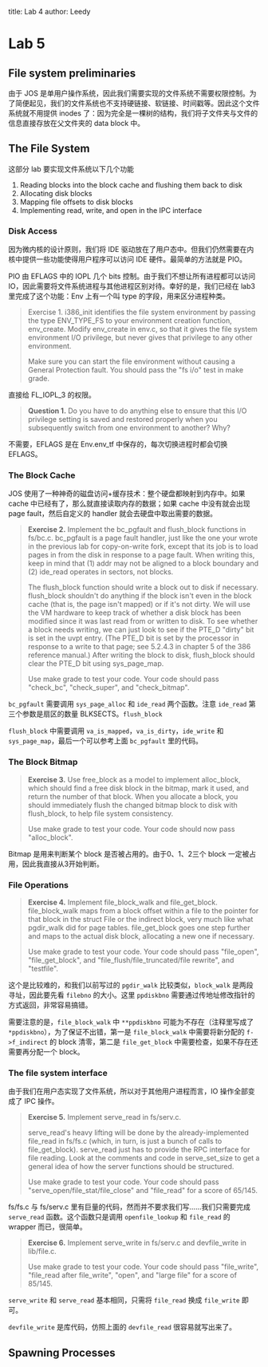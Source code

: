 title: Lab 4
author: Leedy

# Lab 5

## File system preliminaries

由于 JOS 是单用户操作系统，因此我们需要实现的文件系统不需要权限控制。为了简便起见，我们的文件系统也不支持硬链接、软链接、时间戳等。因此这个文件系统就不用提供 inodes 了：因为完全是一棵树的结构，我们将子文件夹与文件的信息直接存放在父文件夹的 data block 中。

## The File System

这部分 lab 要实现文件系统以下几个功能

1. Reading blocks into the block cache and flushing them back to disk
2. Allocating disk blocks
3. Mapping file offsets to disk blocks
4. Implementing read, write, and open in the IPC interface

### Disk Access

因为微内核的设计原则，我们将 IDE 驱动放在了用户态中。但我们仍然需要在内核中提供一些功能使得用户程序可以访问 IDE 硬件。最简单的方法就是 PIO。

PIO 由 EFLAGS 中的 IOPL 几个 bits 控制。由于我们不想让所有进程都可以访问 IO，因此需要将文件系统进程与其他进程区别对待。幸好的是，我们已经在 lab3 里完成了这个功能：Env 上有一个叫 type 的字段，用来区分进程种类。

> Exercise 1. i386_init identifies the file system environment by passing the type ENV_TYPE_FS to your environment creation function, env_create. Modify env_create in env.c, so that it gives the file system environment I/O privilege, but never gives that privilege to any other environment.
>
> Make sure you can start the file environment without causing a General Protection fault. You should pass the "fs i/o" test in make grade.

直接给 FL_IOPL_3 的权限。

> **Question 1.** Do you have to do anything else to ensure that this I/O privilege setting is saved and restored properly when you subsequently switch from one environment to another? Why?

不需要，EFLAGS 是在 Env.env_tf 中保存的，每次切换进程时都会切换 EFLAGS。

### The Block Cache

JOS 使用了一种神奇的磁盘访问+缓存技术：整个硬盘都映射到内存中。如果 cache 中已经有了，那么就直接读取内存的数据；如果 cache 中没有就会出现 page fault，然后自定义的 handler 就会去硬盘中取出需要的数据。

> **Exercise 2.** Implement the bc_pgfault and flush_block functions in fs/bc.c. bc_pgfault is a page fault handler, just like the one your wrote in the previous lab for copy-on-write fork, except that its job is to load pages in from the disk in response to a page fault. When writing this, keep in mind that (1) addr may not be aligned to a block boundary and (2) ide_read operates in sectors, not blocks.
>
> The flush_block function should write a block out to disk if necessary. flush_block shouldn't do anything if the block isn't even in the block cache (that is, the page isn't mapped) or if it's not dirty. We will use the VM hardware to keep track of whether a disk block has been modified since it was last read from or written to disk. To see whether a block needs writing, we can just look to see if the PTE_D "dirty" bit is set in the uvpt entry. (The PTE_D bit is set by the processor in response to a write to that page; see 5.2.4.3 in chapter 5 of the 386 reference manual.) After writing the block to disk, flush_block should clear the PTE_D bit using sys_page_map.
>
> Use make grade to test your code. Your code should pass "check_bc", "check_super", and "check_bitmap".

`bc_pgfault` 需要调用 `sys_page_alloc` 和 `ide_read` 两个函数。注意 `ide_read` 第三个参数是扇区的数量 BLKSECTS。`flush_block`

`flush_block` 中需要调用 `va_is_mapped`，`va_is_dirty`，`ide_write` 和 `sys_page_map`，最后一个可以参考上面 `bc_pgfault` 里的代码。

### The Block Bitmap

> **Exercise 3.** Use free_block as a model to implement alloc_block, which should find a free disk block in the bitmap, mark it used, and return the number of that block. When you allocate a block, you should immediately flush the changed bitmap block to disk with flush_block, to help file system consistency.
>
> Use make grade to test your code. Your code should now pass "alloc_block".

Bitmap 是用来判断某个 block 是否被占用的。由于0、1、2三个 block 一定被占用，因此我直接从3开始判断。

### File Operations

> **Exercise 4.** Implement file_block_walk and file_get_block. file_block_walk maps from a block offset within a file to the pointer for that block in the struct File or the indirect block, very much like what pgdir_walk did for page tables. file_get_block goes one step further and maps to the actual disk block, allocating a new one if necessary.
>
> Use make grade to test your code. Your code should pass "file_open", "file_get_block", and "file_flush/file_truncated/file rewrite", and "testfile".

这个是比较难的，和我们以前写过的 `pgdir_walk` 比较类似，`block_walk` 是两段寻址，因此要先看 `filebno` 的大小。这里 `ppdiskbno` 需要通过传地址修改指针的方式返回，非常容易搞错。

需要注意的是，`file_block_walk` 中 `**ppdiskbno` 可能为不存在（注释里写成了 `*ppdiskbno`），为了保证不出错，第一是 `file_block_walk` 中需要将新分配的 `f->f_indirect` 的 block 清零，第二是 `file_get_block` 中需要检查，如果不存在还需要再分配一个 block。

### The file system interface

由于我们在用户态实现了文件系统，所以对于其他用户进程而言，IO 操作全部变成了 IPC 操作。

> **Exercise 5.** Implement serve_read in fs/serv.c.
>
> serve_read's heavy lifting will be done by the already-implemented file_read in fs/fs.c (which, in turn, is just a bunch of calls to file_get_block). serve_read just has to provide the RPC interface for file reading. Look at the comments and code in serve_set_size to get a general idea of how the server functions should be structured.
>
> Use make grade to test your code. Your code should pass "serve_open/file_stat/file_close" and "file_read" for a score of 65/145.

fs/fs.c 与 fs/serv.c 里有巨量的代码，然而并不要求我们写……我们只需要完成 `serve_read` 函数。这个函数只是调用 `openfile_lookup` 和 `file_read` 的 wrapper 而已，很简单。

> **Exercise 6.** Implement serve_write in fs/serv.c and devfile_write in lib/file.c.
>
> Use make grade to test your code. Your code should pass "file_write", "file_read after file_write", "open", and "large file" for a score of 85/145.

`serve_write` 和 `serve_read` 基本相同，只需将 `file_read` 换成 `file_write` 即可。

`devfile_write` 是库代码，仿照上面的 `devfile_read` 很容易就写出来了。

## Spawning Processes



